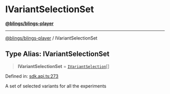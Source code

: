 # IVariantSelectionSet

[**@blings/blings-player**](../../)

***

[@blings/blings-player](../globals.md) / IVariantSelectionSet

## Type Alias: IVariantSelectionSet

> **IVariantSelectionSet** = [`IVariantSelection`](../interfaces/IVariantSelection.md)\[]

Defined in: [sdk.api.ts:273](https://bitbucket.org/blingsio/player/src/e9d4e5a1bf54c48bcb6663f1308cce3af89efa76/src/SDK/sdk.api.ts#lines-273)

A set of selected variants for all the experiments
